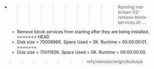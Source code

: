 * >>>>>>>>> Running inst-zclean-02-remove-block-services.sh ...
  * Remove block services from starting after they are being installed.
<<<<<<< HEAD
  * Disk size = 7000896K. Space Used = 0K. Runtime = 00:00:00:01.
=======
  * Disk size = 7001192K. Space Used = 0K. Runtime = 00:00:00:00.
>>>>>>> refs/remotes/origin/bullseye
